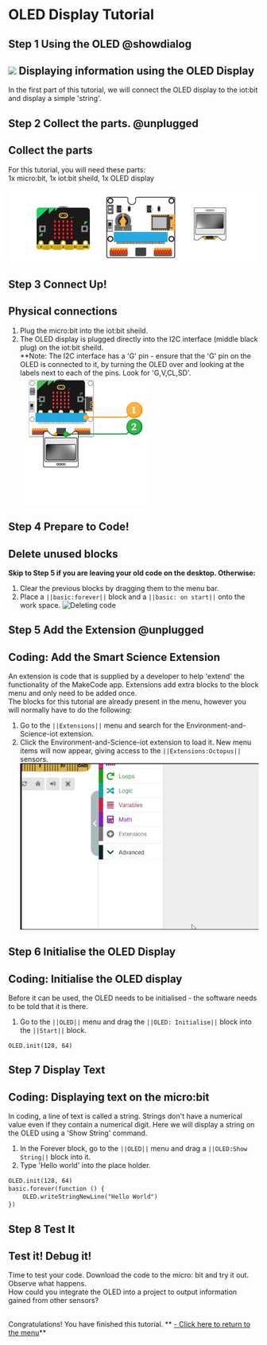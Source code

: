 # OLED Display Tutorial

<!---------------------------------------------------------------
-------------------------T_OLED TUTORIAL-------------Complete----
----------------------------------------------------------------->

## Step 1 Using the OLED @showdialog

![](https://raw.githubusercontent.com/EarthEdSTEM/earthed-iot-programs-tutorials/master/Images/General/EarthEd_Horizontal_Logo.png)
Displaying information using the OLED Display
-------------------------------------------

In the first part of this tutorial, we will connect the OLED display to the iot:bit and display a simple 'string'.
## Step 2 Collect the parts. @unplugged
Collect the parts
-----------------
For this tutorial, you will need these parts:<br>
1x micro:bit, 1x iot:bit sheild, 1x OLED display<br><br>
![Parts Needed: 1x micro:bit, 1x iot:bit sheild, 1x OLED display](https://raw.githubusercontent.com/EarthEdSTEM/earthed-iot-programs-tutorials/master/Images/T_OLED/IoT_OLED_Parts_List.png)
<br>

## Step 3 Connect Up!
Physical connections
--------------------
1. Plug the micro:bit into the iot:bit sheild.
2. The OLED display is plugged directly into the I2C interface (middle black plug) on the iot:bit sheild. <br>
**Note: The I2C interface has a 'G' pin - ensure that the 'G' pin on the OLED is connected to it, by turning the OLED over and looking at the labels next to each of the pins. Look for 'G,V,CL,SD'.
![image](https://raw.githubusercontent.com/EarthEdSTEM/earthed-iot-programs-tutorials/master/Images/T_OLED/OLED_Connections.png)

## Step 4 Prepare to Code!
Delete unused blocks
--------------------
**Skip to Step 5 if you are leaving your old code on the desktop. Otherwise:**
1. Clear the previous blocks by dragging them to the menu bar.
2. Place a ``||basic:forever||`` block and a ``||basic: on start||`` onto the work space.
![Deleting code](https://raw.githubusercontent.com/EarthEdSTEM/earthed-iot-programs-tutorials/master/Images/General/Delete_blocks.png)

## Step 5 Add the Extension @unplugged
Coding: Add the Smart Science Extension
----------------------------------------
An extension is code that is supplied by a developer to help 'extend' the functionality of the MakeCode app. Extensions add extra blocks to the block menu and only need to be added once. 
<br>The blocks for this tutorial are already present in the menu, however you will normally have to do the following:
1. Go to the ``||Extensions||`` menu and search for the Environment-and-Science-iot extension. 
2. Click the Environment-and-Science-iot extension to load it. New menu items will now appear, giving access to the ``||Extensions:Octopus||`` sensors.
![Add the extension](https://raw.githubusercontent.com/EarthEdSTEM/earthed-iot-programs-tutorials/master/Images/General/Add_Extension.gif)

## Step 6 Initialise the OLED Display
Coding: Initialise the OLED display
--------------------------
Before it can be used, the OLED needs to be initialised - the software needs to be told that it is there.<br>
1. Go to the ``||OLED||`` menu and drag the ``||OLED: Initialise||`` block into the ``||Start||`` block.

```blocks
OLED.init(128, 64)
```

## Step 7 Display Text
Coding: Displaying text on the micro:bit
----------------------------------------
In coding, a line of text is called a string. Strings don't have a numerical value even if they contain a numerical digit. Here we will display a string on the OLED using a 'Show String' command.
1. In the Forever block, go to the ``||OLED||`` menu and drag a ``||OLED:Show String||`` block into it. 
2. Type 'Hello world' into the place holder.

```blocks
OLED.init(128, 64)
basic.forever(function () {
    OLED.writeStringNewLine("Hello World")
})
```
## Step 8 Test It
Test it! Debug it!
------------------
Time to test your code. Download the code to the micro: bit and try it out. Observe what happens.<br>
How could you integrate the OLED into a project to output information gained from other sensors?<br><br>

Congratulations! You have finished this tutorial.
** [- Click here to return to the menu](https://sites.google.com/earthed.vic.edu.au/tutorial-iot/home)**<br>

<script src="https://makecode.com/gh-pages-embed.js" > </script><script>makeCodeRender("{{ site.makecode.home_url }}", "{{ site.github.owner_name }}/{ { site.github.repository_name } } ");</script>
